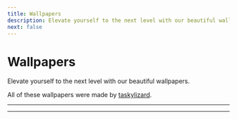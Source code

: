 ```yaml
---
title: Wallpapers
description: Elevate yourself to the next level with our beautiful wallpapers.
next: false
---
```


<script setup>
import WallpaperCard from '../.vitepress/theme/components/WallpaperCard.vue'
</script>

# Wallpapers

Elevate yourself to the next level with our beautiful wallpapers.

All of these wallpapers were made by [taskylizard](https://github.com/taskylizard).

<WallpaperCard
  title="Arc"
  description="A rounded arc design with a pleasing fade."
  mobile="https://cdn.jsdelivr.net/gh/fmhy/design-system/branding/arc_mobile.png"
  desktop="https://cdn.jsdelivr.net/gh/fmhy/design-system/branding/arc_desktop.png"
/>

---

<WallpaperCard
  title="Rays"
  description="A gradient background with a soft, rounded arc."
  mobile="https://cdn.jsdelivr.net/gh/fmhy/design-system/branding/rays_mobile.png"
  desktop="https://cdn.jsdelivr.net/gh/fmhy/design-system/branding/rays_desktop.png"
/>

---

<WallpaperCard
  title="Tinted Rays"
  description="A gradient background with a soft, rounded arc. Tinted white at the bottom corner."
  mobile="https://cdn.jsdelivr.net/gh/fmhy/design-system/branding/tinted_rays_mobile.png"
  desktop="https://cdn.jsdelivr.net/gh/fmhy/design-system/branding/tinted_rays_desktop.png"
/>
